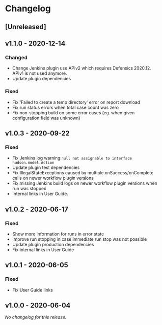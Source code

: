 # Changelog

## [Unreleased]

## v1.1.0 - 2020-12-14
### Changed
- Change Jenkins plugin use APIv2 which requires Defensics 2020.12. APIv1 is not used anymore.
- Update plugin dependencies

### Fixed
- Fix 'Failed to create a temp directory' error on report download
- Fix run status errors when total case count was zero
- Fix non-stopping build on some error cases (eg. when given configuration field was unknown)

## v1.0.3 - 2020-09-22
### Fixed
- Fix Jenkins log warning `null not assignable to interface hudson.model.Action`
- Update plugin test dependencies
- Fix IllegalStateExceptions caused by multiple onSuccess/onComplete calls on newer workflow plugin
  versions
- Fix missing Jenkins build logs on newer workflow plugin versions when run was stopped
- Internal links in User Guide.

## v1.0.2 - 2020-06-17
### Fixed
- Show more information for runs in error state
- Improve run stopping in case immediate run stop was not possible
- Update plugin production dependencies
- Fix internal links in User Guide

## v1.0.1 - 2020-06-05
### Fixed
- Fix User Guide links

## v1.0.0 - 2020-06-04
*No changelog for this release.*
